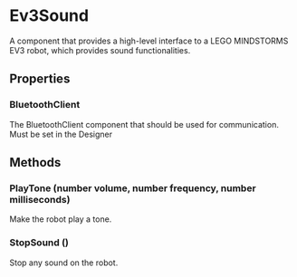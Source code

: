 # Ev3Sound

A component that provides a high-level interface to a LEGO MINDSTORMS EV3 robot, which provides sound functionalities.

## Properties

### BluetoothClient

The BluetoothClient component that should be used for communication. Must be set in the Designer

## Methods

### PlayTone \(number volume, number frequency, number milliseconds\)

Make the robot play a tone.

### StopSound \(\)

Stop any sound on the robot.

